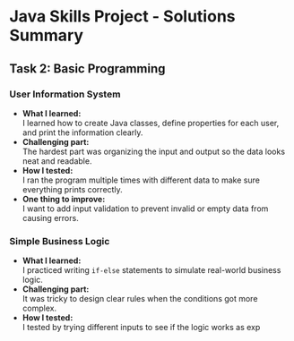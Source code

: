# Java Skills Project - Solutions Summary

## Task 2: Basic Programming

### User Information System
- **What I learned:**  
  I learned how to create Java classes, define properties for each user, and print the information clearly.
- **Challenging part:**  
  The hardest part was organizing the input and output so the data looks neat and readable.
- **How I tested:**  
  I ran the program multiple times with different data to make sure everything prints correctly.
- **One thing to improve:**  
  I want to add input validation to prevent invalid or empty data from causing errors.

### Simple Business Logic
- **What I learned:**  
  I practiced writing `if-else` statements to simulate real-world business logic.
- **Challenging part:**  
  It was tricky to design clear rules when the conditions got more complex.
- **How I tested:**  
  I tested by trying different inputs to see if the logic works as exp
